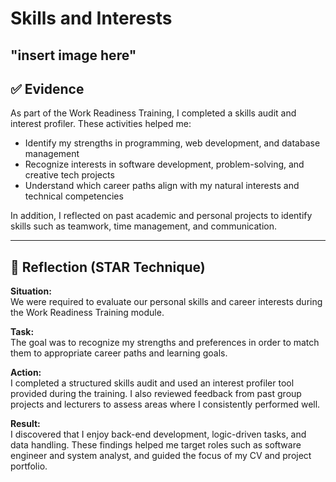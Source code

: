 # Skills and Interests
"insert image here"
---

## ✅ Evidence

As part of the Work Readiness Training, I completed a skills audit and interest profiler. These activities helped me:

- Identify my strengths in programming, web development, and database management
- Recognize interests in software development, problem-solving, and creative tech projects
- Understand which career paths align with my natural interests and technical competencies

In addition, I reflected on past academic and personal projects to identify skills such as teamwork, time management, and communication.

---

## 🌟 Reflection (STAR Technique)

**Situation:**  
We were required to evaluate our personal skills and career interests during the Work Readiness Training module.

**Task:**  
The goal was to recognize my strengths and preferences in order to match them to appropriate career paths and learning goals.

**Action:**  
I completed a structured skills audit and used an interest profiler tool provided during the training. I also reviewed feedback from past group projects and lecturers to assess areas where I consistently performed well.

**Result:**  
I discovered that I enjoy back-end development, logic-driven tasks, and data handling. These findings helped me target roles such as software engineer and system analyst, and guided the focus of my CV and project portfolio.
